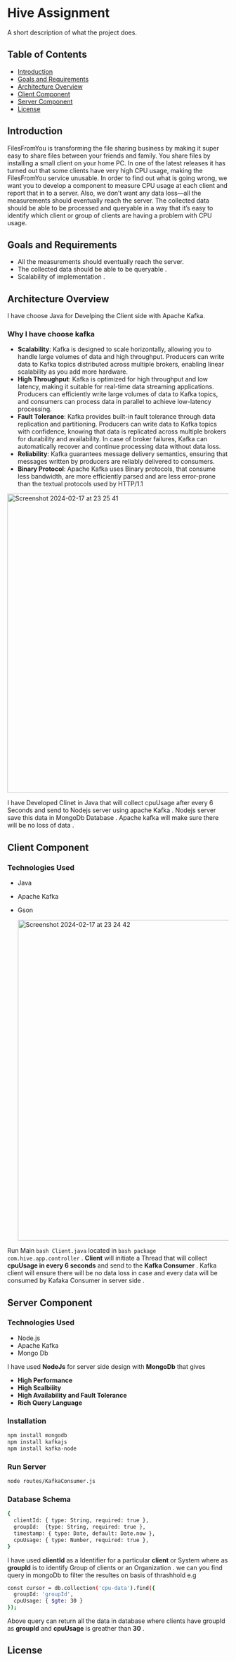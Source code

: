 
 # Hive Assignment

A short description of what the project does.

## Table of Contents

- [Introduction](#introduction)
- [Goals and Requirements](#goals-and-requirements)
- [Architecture Overview](#architecture-overview)
- [Client Component](#client-component)
- [Server Component](#server-component)
- [License](#license)

## Introduction

FilesFromYou is transforming the file sharing business by making it super easy to
share files between your friends and family. You share files by installing a small client
on your home PC. In one of the latest releases it has turned out that some clients
have very high CPU usage, making the FilesFromYou service unusable.
In order to find out what is going wrong, we want you to develop a component to
measure CPU usage at each client and report that in to a server. Also, we don’t want
any data loss—all the measurements should eventually reach the
server. The collected data should be able to be processed and queryable in a way
that it’s easy to identify which client or group of clients are having a problem with
CPU usage.

 

## Goals and Requirements

- All the measurements should eventually reach the server.
- The collected data should be able to be queryable .
- Scalability of implementation .

## Architecture Overview

I have choose Java for Develping the Client side with Apache Kafka.
### Why I have choose kafka
- **Scalability**: Kafka is designed to scale horizontally, allowing you to handle large volumes of data and high throughput. Producers can write data to Kafka topics distributed across multiple brokers, enabling linear scalability as you add more hardware.
- **High Throughput**: Kafka is optimized for high throughput and low latency, making it suitable for real-time data streaming applications. Producers can efficiently write large volumes of data to Kafka topics, and consumers can process data in parallel to achieve low-latency processing.
- **Fault Tolerance**: Kafka provides built-in fault tolerance through data replication and partitioning. Producers can write data to Kafka topics with confidence, knowing that data is replicated across multiple brokers for durability and availability. In case of broker failures, Kafka can automatically recover and continue processing data without data loss.
- **Reliability**: Kafka guarantees message delivery semantics, ensuring that messages written by producers are reliably delivered to consumers.
- **Binary Protocol**: Apache Kafka uses Binary protocols, that consume less bandwidth, are more efficiently parsed and are less error-prone than the textual protocols used by HTTP/1.1
<img width="680" alt="Screenshot 2024-02-17 at 23 25 41" src="https://github.com/devdhar04/Hive-Assignment-Server/assets/27695782/f8b23394-57f3-4f63-97f8-2bf190b9321b">

I have Developed Clinet in Java that will collect cpuUsage after every 6 Seconds and send to Nodejs server using apache Kafka .
Nodejs server save this data in MongoDb Database . Apache kafka will make sure there will be no loss of data .

 
## Client Component
### Technologies Used 
- Java
- Apache Kafka
- Gson

  <img width="729" alt="Screenshot 2024-02-17 at 23 24 42" src="https://github.com/devdhar04/Hive-Assignment-Server/assets/27695782/5ceab221-20a5-4bfe-aac2-8b73d90d7f3f">

Run Main ```bash Client.java``` located in ```bash package com.hive.app.controller``` .
**Client** will initiate a Thread that will collect **cpuUsage in every 6 seconds** and send to the **Kafka Consumer** .
Kafka client will ensure there will be no data loss in case and every data will be consumed by Kafaka Consumer in server side .  


## Server Component

### Technologies Used 
- Node.js
- Apache Kafka
- Mongo Db

I have used **NodeJs** for server side design with **MongoDb** that gives 
- **High Performance**
- **High Scalbiiity**
- **High Availability and Fault Tolerance**
- **Rich Query Language**


### Installation
```bash
npm install mongodb
npm install kafkajs
npm install kafka-node
```

### Run Server
```bash
node routes/KafkaConsumer.js  
```
### Database Schema 

```bash
{
  clientId: { type: String, required: true },
  groupId:  {type: String, required: true },
  timestamp: { type: Date, default: Date.now },
  cpuUsage: { type: Number, required: true },
}
```
I have used **clientId** as a Identifier for a particular **client** or System where as **groupId** is to identify Group of clients or an Organization .
we can you find query in mongoDb to filter the resultes on basis of thrashhold e.g

```bash
const cursor = db.collection('cpu-data').find({
  groupId: 'groupId',
  cpuUsage: { $gte: 30 }
});
```

Above query can return all the data in database where clients have groupId as **groupId** and **cpuUsage** is greather than **30** .

## License






